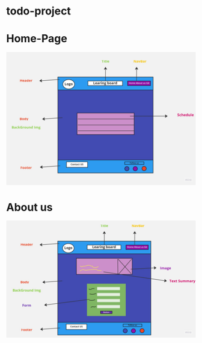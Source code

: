 # todo-project

# Home-Page

![Alt text](./assets/Todowf.jpg)

# About us

![Alt text](./assets/Todowf2.jpg)